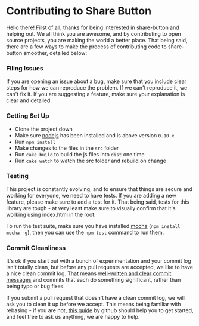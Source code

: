 # Contributing to Share Button

Hello there! First of all, thanks for being interested in share-button and helping out. We all think you are awesome, and by contributing to open source projects, you are making the world a better place. That being said, there are a few ways to make the process of contributing code to share-button smoother, detailed below:

### Filing Issues

If you are opening an issue about a bug, make sure that you include clear steps for how we can reproduce the problem. If we can't reproduce it, we can't fix it. If you are suggesting a feature, make sure your explanation is clear and detailed.

### Getting Set Up

- Clone the project down
- Make sure [nodejs](http://nodejs.org) has been installed and is above version `0.10.x`
- Run `npm install`
- Make changes to the files in the `src` folder
- Run `cake build` to build the js files into `dist` one time
- Run `cake watch` to watch the src folder and rebuild on change

### Testing

This project is constantly evolving, and to ensure that things are secure and working for everyone, we need to have tests. If you are adding a new feature, please make sure to add a test for it. That being said, tests for this library are tough - at very least make sure to visually confirm that it's working using index.html in the root.

To run the test suite, make sure you have installed [mocha](http://visionmedia.github.io/mocha/) (`npm install mocha -g`), then you can use the `npm test` command to run them.

### Commit Cleanliness

It's ok if you start out with a bunch of experimentation and your commit log isn't totally clean, but before any pull requests are accepted, we like to have a nice clean commit log. That means [well-written and clear commit messages](http://tbaggery.com/2008/04/19/a-note-about-git-commit-messages.html) and commits that each do something significant, rather than being typo or bug fixes.

If you submit a pull request that doesn't have a clean commit log, we will ask you to clean it up before we accept. This means being familiar with rebasing - if you are not, [this guide](https://help.github.com/articles/interactive-rebase) by github should help you to get started, and feel free to ask us anything, we are happy to help.
